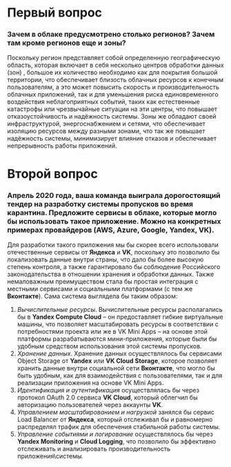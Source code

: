 # Первый вопрос
### Зачем в облаке предусмотрено столько регионов? Зачем там кроме регионов еще и зоны?
Поскольку регион представляет собой определенную географическую область, которая включает в себя несколько центров обработки данных (зон) , большое их количество необходимо как для покрытия большой территории, что обеспечивает близость облачных ресурсов к конечным пользователям, а это может повысить скорость и производительность облачных приложений, так и для уменьшения риска единовременного воздействия неблагоприятных событий, таких как естественные катастрофы или чрезвычайные ситуации на эти центры, что повышает отказоустойчивость и надёжность системы. Зоны же обладают своей инфраструктурой, энергоснабжением и сетями, что обеспечивает изоляцию ресурсов между разными зонами, что так же повышает надёжность системы, минимизирует влияние отказов и обеспечивает непрерывность работы приложений.

# Второй вопрос
### Апрель 2020 года, ваша команда выиграла дорогостоящий тендер на разработку системы пропусков во время карантина. Предложите сервисы в облаке, которые могло бы использовать такое приложение. Можно на конкретных примерах провайдеров (AWS, Azure, Google, Yandex, VK).
Для разработки такого приложения мы бы скорее всего использовали отечественные сервисы от **Яндекса** и **VK**, поскольку это позволило бы локализовать данные внутри страны, что дало бы более высокую степень контроля, а также гарантировало бы соблюдение Российского законодательства в отношении хранения и обработки данных. Также немаловажным преимуществом стала бы простая интеграция с местными сервисами и социальными платформами (с тем же **Вконтакте**).  Сама система выглядела бы таким образом:
1. *Вычислительные ресурсы*. Вычислительные ресурсы располагались бы в **Yandex Compute Cloud** – он предоставляет гибкие виртуальные машины, что позволяет масштабировать ресурсы в соответствии с потребностями проекта или же в VK Mini Apps – на основе этой платформы разрабатываются мини-приложения, которые были бы удобным средством использования этой системы пропусков.
3. *Хранение данных*. Хранение данных осуществлялось бы сервисами Object Storage от **Yandex** или **VK Cloud Storage**, которое позволяет хранить данные внутри социальной сети **Вконтакте**, что могло бы быть удобным, как для взаимодействия с пользователями, так и для реализации приложения на основе VK Mini Apps.
4. *Идентификация и аутентификация* осуществлялась бы через протокол OAuth 2.0 сервиса **VK Cloud**, который облегчил бы авторизацию пользователей через аккаунты **VK**.
5. *Управлением масштабированием и нагрузкой* занялся бы сервис Load Balancer от **Яндекса**, который отслеживал бы и равномерно распределял трафик для обеспечения стабильной работы системы.
6. *Управление событиями и логирование* осуществлялось бы через **Yandex Monitoring** и **Cloud Logging**, что позволило бы эффективно отслеживать и анализировать производительность приложения\системы.

